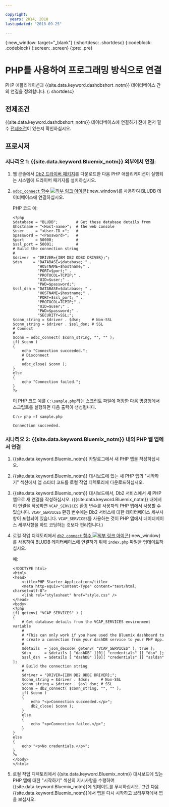 ```yaml
---

copyright:
  years: 2014, 2018
lastupdated: "2018-09-25"

---
```


<!-- Attribute definitions --> 
{:new_window: target="_blank"}
{:shortdesc: .shortdesc}
{:codeblock: .codeblock}
{:screen: .screen}
{:pre: .pre}

# PHP를 사용하여 프로그래밍 방식으로 연결

PHP 애플리케이션과 {{site.data.keyword.dashdbshort_notm}} 데이터베이스 간의 연결을 정의합니다.
{: shortdesc}

## 전제조건

{{site.data.keyword.dashdbshort_notm}} 데이터베이스에 연결하기 전에 먼저 필수 [전제조건](connecting.html#prereqs)이 있는지 확인하십시오.

<!-- Before you can connect to your database, you must perform the following steps:

- [Verify prerequisites](prereqs.html), including installing driver packages, configuring your local environment, and downloading SSL certificates (if needed)
- Collect [connection information](credentials.html), including database details such as host name and port numbers, and connection credentials such as user ID and password -->

## 프로시저

### 시나리오 1: {{site.data.keyword.Bluemix_notm}} 외부에서 연결:
        
1. 웹 콘솔에서 [Db2 드라이버 패키지](driver_pkg.html)를 다운로드한 다음 PHP 애플리케이션이 실행되는 시스템에 드라이버 패키지를 설치하십시오.
                
2. [`odbc_connect` 함수 ![외부 링크 아이콘](../../../icons/launch-glyph.svg "외부 링크 아이콘")](http://php.net/manual/en/function.odbc-connect.php){:new_window}를 사용하여 BLUDB 데이터베이스에 연결하십시오.
    
   PHP 코드 예:

   ```
   <?php
   $database = "BLUDB";        # Get these database details from
   $hostname = "<Host-name>";  # the web console
   $user     = "<User-ID >";   #
   $password = "<Password>";   #
   $port     = 50000;          #
   $ssl_port = 50001;          #
   # Build the connection string
   #
   $driver  = "DRIVER={IBM DB2 ODBC DRIVER};";
   $dsn     = "DATABASE=$database; " .
              "HOSTNAME=$hostname;" .
              "PORT=$port;" .
              "PROTOCOL=TCPIP;" .
              "UID=$user;" .
              "PWD=$password;";
   $ssl_dsn = "DATABASE=$database; " .
              "HOSTNAME=$hostname;" .
              "PORT=$ssl_port; " .
              "PROTOCOL=TCPIP;" .
              "UID=$user;" .
              "PWD=$password;" .
              "SECURITY=SSL;";
   $conn_string = $driver . $dsn;     # Non-SSL
   $conn_string = $driver . $ssl_dsn; # SSL
   # Connect
   #
   $conn = odbc_connect( $conn_string, "", "" );
   if( $conn )
   {
       echo "Connection succeeded.";
       # Disconnect
       #
       odbc_close( $conn );
   }
   else
   {
       echo "Connection failed.";
   }
   ?>
   ```

   이 PHP 코드 예를 `C:\sample.php`라는 스크립트 파일에 저장한 다음 명령행에서 스크립트를 실행하면 다음 출력이 생성됩니다.


   ```
   C:\> php –f sample.php

   Connection succeeded.
   ```

### 시나리오 2: {{site.data.keyword.Bluemix_notm}} 내의 PHP 웹 앱에서 연결

1. {{site.data.keyword.Bluemix_notm}} 카탈로그에서 새 PHP 앱을 작성하십시오.
        
2. {{site.data.keyword.Bluemix_notm}} 대시보드에 있는 새 PHP 앱의 "시작하기" 섹션에서 앱 스타터 코드를 로컬 작업 디렉토리에 다운로드하십시오.
        
3. {{site.data.keyword.Bluemix_notm}} 대시보드에서, Db2 서비스에서 새 PHP 앱으로 새 연결을 작성하십시오. ({{site.data.keyword.Bluemix_notm}} 내에서 이 연결을 작성하면 `VCAP_SERVICES` 환경 변수를 사용자의 PHP 앱에서 사용할 수 있습니다. `VCAP_SERVICES` 환경 변수에는 Db2 서비스에 대한 데이터베이스 세부사항이 포함되어 있습니다. `VCAP_SERVICES`를 사용하는 것이 PHP 앱에서 데이터베이스 세부사항을 하드 코딩하는 것보다 편리합니다.)
        
4. 로컬 작업 디렉토리에서 [`db2_connect` 함수 ![외부 링크 아이콘](../../../icons/launch-glyph.svg "외부 링크 아이콘")](http://php.net/manual/en/function.db2-connect.php){:new_window}를 사용하여 BLUDB 데이터베이스에 연결하기 위해 `index.php` 파일을 업데이트하십시오.
        
   예:

   ```
   <!DOCTYPE html>
   <html>
   <head>
       <title>PHP Starter Application</title>
       <meta http-equiv="Content-Type" content="text/html; charset=utf-8">
       <link rel="stylesheet" href="style.css" />
   </head>
   <body>
   <?php
   if( getenv( "VCAP_SERVICES" ) )
   {
       # Get database details from the VCAP_SERVICES environment variable
       #
       # *This can only work if you have used the Bluemix dashboard to 
       # create a connection from your dashDB service to your PHP App.
       #
       $details  = json_decode( getenv( "VCAP_SERVICES" ), true );
       $dsn      = $details [ "dashDB" ][0][ "credentials" ][ "dsn" ];
       $ssl_dsn  = $details [ "dashDB" ][0][ "credentials" ][ "ssldsn" ];
       # Build the connection string
       #
       $driver = "DRIVER={IBM DB2 ODBC DRIVER};";
       $conn_string = $driver . $dsn;     # Non-SSL
       $conn_string = $driver . $ssl_dsn; # SSL
       $conn = db2_connect( $conn_string, "", "" );
       if( $conn )
       {
           echo "<p>Connection succeeded.</p>";
           db2_close( $conn );
       }
       else
       {
           echo "<p>Connection failed.</p>";
       }
   }
   else
   {
       echo "<p>No credentials.</p>";
   }
   ?>
   </body>
   </html>
   ```

5. 로컬 작업 디렉토리에서 {{site.data.keyword.Bluemix_notm}} 대시보드에 있는 PHP 앱에 대한 "시작하기" 섹션의 지시사항을 수행하여 {{site.data.keyword.Bluemix_notm}}에 업데이트를 푸시하십시오. 그런 다음 {{site.data.keyword.Bluemix_notm}}에서 앱을 다시 시작하고 브라우저에서 앱을 보십시오.


